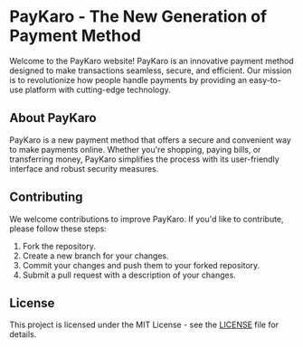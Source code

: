 # PayKaro - The New Generation of Payment Method

Welcome to the PayKaro website! PayKaro is an innovative payment method designed to make transactions seamless, secure, and efficient. Our mission is to revolutionize how people handle payments by providing an easy-to-use platform with cutting-edge technology.

## About PayKaro

PayKaro is a new payment method that offers a secure and convenient way to make payments online. Whether you're shopping, paying bills, or transferring money, PayKaro simplifies the process with its user-friendly interface and robust security measures.

## Contributing

We welcome contributions to improve PayKaro. If you'd like to contribute, please follow these steps:

1. Fork the repository.
2. Create a new branch for your changes.
3. Commit your changes and push them to your forked repository.
4. Submit a pull request with a description of your changes.

## License

This project is licensed under the MIT License - see the [LICENSE](LICENSE) file for details.

